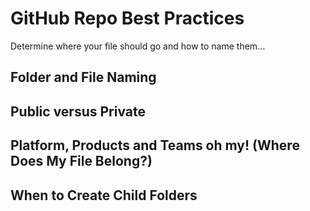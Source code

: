 # GitHub Repo Best Practices
Determine where your file should go and how to name them...

## Folder and File Naming


## Public versus Private


## Platform, Products and Teams oh my! (Where Does My File Belong?)


## When to Create Child Folders

